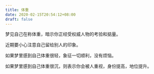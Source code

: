 ```yaml
---
title: 体重
date: 2020-02-15T20:54:12+08:00
draft: false
---
```


梦见自己在称体重，暗示你正经受权威人物的考验和掂量。

近期要小心注意自己留给别人的印象。

如果梦里感到自己体重很轻，象征一切顺利，没有烦恼。

如果梦里感到自己体重很沉，则表示你会被人重视，身份提高，地位提升。

